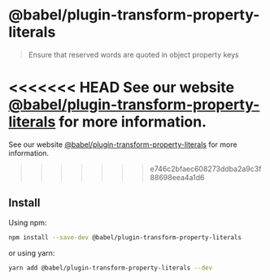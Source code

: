 # @babel/plugin-transform-property-literals

> Ensure that reserved words are quoted in object property keys

<<<<<<< HEAD
See our website [@babel/plugin-transform-property-literals](https://babeljs.io/docs/en/next/babel-plugin-transform-property-literals.html) for more information.
=======
See our website [@babel/plugin-transform-property-literals](https://babeljs.io/docs/en/babel-plugin-transform-property-literals) for more information.
>>>>>>> e746c2bfaec608273ddba2a9c3f88698eea4a1d6

## Install

Using npm:

```sh
npm install --save-dev @babel/plugin-transform-property-literals
```

or using yarn:

```sh
yarn add @babel/plugin-transform-property-literals --dev
```
